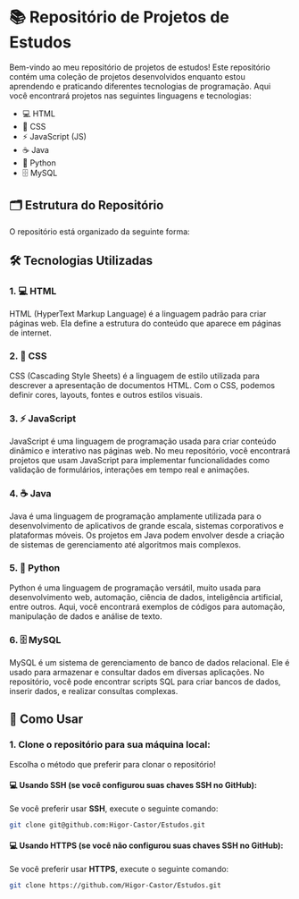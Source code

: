 # 📚 Repositório de Projetos de Estudos

Bem-vindo ao meu repositório de projetos de estudos! Este repositório contém uma coleção de projetos desenvolvidos enquanto estou aprendendo e praticando diferentes tecnologias de programação. Aqui você encontrará projetos nas seguintes linguagens e tecnologias:

- 💻 HTML
- 🎨 CSS
- ⚡ JavaScript (JS)
- ☕ Java
- 🐍 Python
- 🗄️ MySQL

## 🗂️ Estrutura do Repositório

O repositório está organizado da seguinte forma:


## 🛠️ Tecnologias Utilizadas

### 1. 💻 HTML
HTML (HyperText Markup Language) é a linguagem padrão para criar páginas web. Ela define a estrutura do conteúdo que aparece em páginas de internet.

### 2. 🎨 CSS
CSS (Cascading Style Sheets) é a linguagem de estilo utilizada para descrever a apresentação de documentos HTML. Com o CSS, podemos definir cores, layouts, fontes e outros estilos visuais.

### 3. ⚡ JavaScript
JavaScript é uma linguagem de programação usada para criar conteúdo dinâmico e interativo nas páginas web. No meu repositório, você encontrará projetos que usam JavaScript para implementar funcionalidades como validação de formulários, interações em tempo real e animações.

### 4. ☕ Java
Java é uma linguagem de programação amplamente utilizada para o desenvolvimento de aplicativos de grande escala, sistemas corporativos e plataformas móveis. Os projetos em Java podem envolver desde a criação de sistemas de gerenciamento até algoritmos mais complexos.

### 5. 🐍 Python
Python é uma linguagem de programação versátil, muito usada para desenvolvimento web, automação, ciência de dados, inteligência artificial, entre outros. Aqui, você encontrará exemplos de códigos para automação, manipulação de dados e análise de texto.

### 6. 🗄️ MySQL
MySQL é um sistema de gerenciamento de banco de dados relacional. Ele é usado para armazenar e consultar dados em diversas aplicações. No repositório, você pode encontrar scripts SQL para criar bancos de dados, inserir dados, e realizar consultas complexas.

## 🚀 Como Usar

### 1. Clone o repositório para sua máquina local:

Escolha o método que preferir para clonar o repositório!

#### 💻 Usando **SSH** (se você configurou suas chaves SSH no GitHub):
Se você preferir usar **SSH**, execute o seguinte comando:

```bash
git clone git@github.com:Higor-Castor/Estudos.git
```

#### 💻 Usando **HTTPS** (se você não configurou suas chaves SSH no GitHub):
Se você preferir usar **HTTPS**, execute o seguinte comando:

```bash
git clone https://github.com/Higor-Castor/Estudos.git

